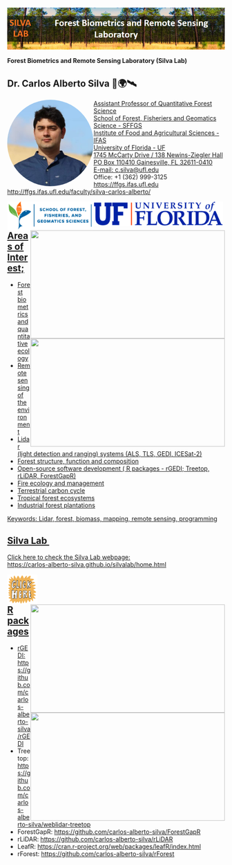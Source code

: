 ![](https://github.com/carlos-alberto-silva/silvalab/blob/master/images/top_cover.png)<br/>

**Forest Biometrics and Remote Sensing Laboratory (Silva Lab)**

## Dr. Carlos Alberto Silva 🌲🌍🛰
<a href="https://carlos-alberto-silva.github.io/silvalab/home.html"><img align="left" width="200" style="border-radius:50%" src="https://github.com/carlos-alberto-silva/silvalab/blob/master/images/CarlosSilva.jpg">
Assistant Professor of Quantitative Forest Science\
School of Forest, Fisheriers and Geomatics Science - SFFGS\
Institute of Food and Agricultural Sciences - IFAS\
University of Florida - UF\
1745 McCarty Drive / 138 Newins-Ziegler Hall\
PO Box 110410 Gainesville, FL 32611-0410\
E-mail: c.silva@ufl.edu\
Office: +1 (362) 999-3125\
<https://ffgs.ifas.ufl.edu>\
<http://ffgs.ifas.ufl.edu/faculty/silva-carlos-alberto/>

<a href="https://carlos-alberto-silva.github.io/silvalab/home.html"><img align="left" width="200" src="https://github.com/carlos-alberto-silva/silvalab/blob/master/images/sffgs.png">
<a href="https://carlos-alberto-silva.github.io/silvalab/home.html"><img align="left" width="300" src="https://github.com/carlos-alberto-silva/silvalab/blob/master/images/uf.png">
<a href="https://carlos-alberto-silva.github.io/silvalab/home.html"><img align="right" width="450" height="250" src="https://github.com/carlos-alberto-silva/silvalab/blob/master/images/lidar_3d_v2.gif">
<a href="https://carlos-alberto-silva.github.io/silvalab/home.html"><img align="right" width="450" height="250" src="https://github.com/carlos-alberto-silva/silvalab/blob/master/images/itc1.gif">
<br />
<br />


## Areas of Interest;
* Forest biometrics and quantitative ecology
* Remote sensing of the environment
* Lidar (light detection and ranging) systems (ALS, TLS, GEDI, ICESat-2)
* Forest structure, function and composition
* Open-source software development ( R packages - rGEDI; Treetop, rLiDAR, ForestGapR)
* Fire ecology and management
* Terrestrial carbon cycle
* Tropical forest ecosystems
* Industrial forest plantations

Keywords: Lidar, forest, biomass, mapping, remote sensing, programming 

## Silva Lab&nbsp;

Click here to check the Silva Lab webpage:<br /> 
<https://carlos-alberto-silva.github.io/silvalab/home.html>

<a href="https://carlos-alberto-silva.github.io/silvalab/home.html"><img align="left" width="70" height="70" src="https://github.com/carlos-alberto-silva/silvalab/blob/master/images/click_here.gif"> 

<a href="https://carlos-alberto-silva.github.io/silvalab/home.html"><img align="right" width="450" height="250" src="https://github.com/carlos-alberto-silva/silvalab/blob/master/images/itc2.gif">
<a href="https://carlos-alberto-silva.github.io/silvalab/home.html"><img align="right" width="450" height="250" src="https://github.com/carlos-alberto-silva/silvalab/blob/master/images/itc3.gif">
<br />
<br />


## R packages
* rGEDI: https://github.com/carlos-alberto-silva/rGEDI
* Treetop: https://github.com/carlos-alberto-silva/weblidar-treetop
* ForestGapR: https://github.com/carlos-alberto-silva/ForestGapR
* rLiDAR: https://github.com/carlos-alberto-silva/rLiDAR
* LeafR: https://cran.r-project.org/web/packages/leafR/index.html
* rForest: https://github.com/carlos-alberto-silva/rForest
